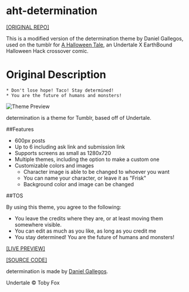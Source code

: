 # aht-determination

[[ORIGINAL REPO]](http://github.com/thattacoguy/determination)

This is a modified version of the determination theme by Daniel Gallegos, used on the tumblr for [A Halloween Tale](https://a-halloween-tale.tumblr.com), an Undertale X EarthBound Halloween Hack crossover comic.

# Original Description

	* Don't lose hope! Taco! Stay determined! 
	* You are the future of humans and monsters!


![Theme Preview](http://i.imgur.com/11Q3ALS.png)

determination is a theme for Tumblr, based off of Undertale.

##Features

 - 600px posts
 - Up to 6 including ask link and submission link
 - Supports screens as small as 1280x720
 - Multiple themes, including the option to make a custom one
 - Customizable colors and images
	 - Character image is able to be changed to whoever you want
	 - You can name your character, or leave it as "Frisk"
	 - Background color and image can be changed

##TOS

By using this theme, you agree to the following:

 - You leave the credits where they are, or at least moving them somewhere visible.
 - You can edit as much as you like, as long as you credit me
 - You stay determined! You are the future of humans and monsters!

[[LIVE PREVIEW]](http://determination-theme.tumblr.com/)

[[SOURCE CODE]](http://github.com/thattacoguy/determination)

determination is made by [Daniel Gallegos](http://thattacoguy.net).

Undertale &copy; Toby Fox

